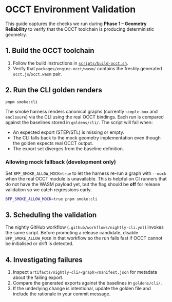 # OCCT Environment Validation

This guide captures the checks we run during **Phase 1 – Geometry Reliability** to verify that the OCCT toolchain is producing deterministic geometry.

## 1. Build the OCCT toolchain

1. Follow the build instructions in [`scripts/build-occt.sh`](../../scripts/build-occt.sh).
2. Verify that `packages/engine-occt/wasm/` contains the freshly generated `occt.js`/`occt.wasm` pair.

## 2. Run the CLI golden renders

```bash
pnpm smoke:cli
```

The smoke harness renders canonical graphs (currently `simple-box` and `enclosure`) via the CLI using the real OCCT bindings. Each run is compared against the baselines stored in `goldens/cli/`. The script will fail when:

- An expected export (STEP/STL) is missing or empty.
- The CLI falls back to the mock geometry implementation even though the golden expects real OCCT output.
- The export set diverges from the baseline definition.

### Allowing mock fallback (development only)

Set `BFP_SMOKE_ALLOW_MOCK=true` to let the harness re-run a graph with `--mock` when the real OCCT module is unavailable. This is helpful on CI runners that do not have the WASM payload yet, but the flag should be **off** for release validation so we catch regressions early.

```bash
BFP_SMOKE_ALLOW_MOCK=true pnpm smoke:cli
```

## 3. Scheduling the validation

The nightly GitHub workflow (`.github/workflows/nightly-cli.yml`) invokes the same script. Before promoting a release candidate, disable `BFP_SMOKE_ALLOW_MOCK` in that workflow so the run fails fast if OCCT cannot be initialised or drift is detected.

## 4. Investigating failures

1. Inspect `artifacts/nightly-cli/<graph>/manifest.json` for metadata about the failing export.
2. Compare the generated exports against the baselines in `goldens/cli/`.
3. If the underlying change is intentional, update the golden file and include the rationale in your commit message.
